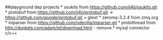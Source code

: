 ##playground dep projects
	* ssukits from https://github.com/jj4jj/ssukits.git
	* protobuf from https://github.com/jj4jj/protobuf.git -> https://github.com/google/protobuf.git + gtest
	* zeromq-3.2.4 from zmq.org
	* iniparser from https://github.com/ndevilla/iniparser.git
	* protothread from http://dunkels.com/adam/pt/download.html - remove
	* mysql connector c/c++

	
